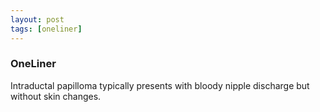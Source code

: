 ```yaml
---
layout: post
tags: [oneliner]
---
```



### OneLiner

Intraductal papilloma typically presents with bloody nipple discharge but without skin changes.
